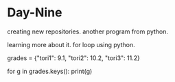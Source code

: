 # Day-Nine
creating new repositories.
another program from python.

learning more about it.
for loop using python.


grades = {"tori1": 9.1, "tori2": 10.2, "tori3": 11.2}

for g in grades.keys():
    print(g)
